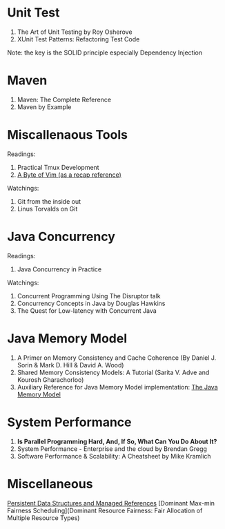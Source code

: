 # Unit Test
1. The Art of Unit Testing by Roy Osherove
2. XUnit Test Patterns: Refactoring Test Code 

Note: the key is the SOLID principle especially Dependency Injection

# Maven
1. Maven: The Complete Reference
2. Maven by Example

# Miscallenaous Tools
Readings:
1. Practical Tmux Development
2. [A Byte of Vim (as a recap reference)](https://vim.swaroopch.com/)

Watchings: 
1. Git from the inside out
2. Linus Torvalds on Git



# Java Concurrency
Readings:
1. Java Concurrency in Practice

Watchings:
1. Concurrent Programming Using The Disruptor talk
2. Concurrency Concepts in Java by Douglas Hawkins
3. The Quest for Low-latency with Concurrent Java

# Java Memory Model
1. A Primer on Memory Consistency and Cache Coherence (By Daniel J. Sorin & Mark D. Hill & David A. Wood)
2. Shared Memory Consistency Models: A Tutorial (Sarita V. Adve and Kourosh Gharachorloo)
3. Auxiliary Reference for Java Memory Model implementation: [The Java Memory Model](JMM.pdf)

# System Performance
1. **Is Parallel Programming Hard, And, If So, What Can You Do About It?**
2. System Performance - Enterprise and the cloud by Brendan Gregg
3. Software Performance & Scalability: A Cheatsheet by Mike Kramlich

# Miscellaneous
[Persistent Data Structures and Managed References](https://www.infoq.com/presentations/Value-Identity-State-Rich-Hickey)
[Dominant Max-min Fairness Scheduling](Dominant Resource Fairness: Fair Allocation of Multiple Resource Types)
